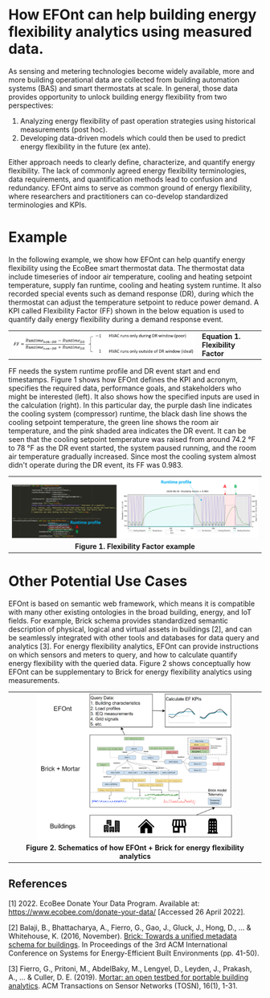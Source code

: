 # How EFOnt can help building energy flexibility analytics using measured data.

As sensing and metering technologies become widely available, more and more building operational data are collected from building automation systems (BAS) and smart thermostats at scale. In general, those data provides opportunity to unlock building energy flexibility from two perspectives:
1. Analyzing energy flexibility of past operation strategies using historical measurements (post hoc).
2. Developing data-driven models which could then be used to predict energy flexibility in the future (ex ante).

Either approach needs to clearly define, characterize, and quantify energy flexibility. The lack of commonly agreed energy flexibility terminologies, data requirements, and quantification methods lead to confusion and redundancy. EFOnt aims to serve as common ground of energy flexibility, where researchers and practitioners can co-develop standardized terminologies and KPIs.


# Example

In the following example, we show how EFOnt can help quantify energy flexibility using the EcoBee smart thermostat data. The thermostat data include timeseries of indoor air temperature, cooling and heating setpoint temperature, supply fan runtime, cooling and heating system runtime. It also recorded special events such as demand response (DR), during which the thermostat can adjust the temperature setpoint to reduce power demand. A KPI called Flexibility Factor (FF) shown in the below equation is used to quantify daily energy flexibility during a demand response event.

<table align="center" border=0>
  <tr>
    <td align="center"><img src="../../resources/EFOnt_FF_equation.png" style="width:100%"></td>
    <td><figcaption><b>Equation 1. Flexibility Factor</b></figcaption></td>
  </tr>
</table>

FF needs the system runtime profile and DR event start and end timestamps. Figure 1 shows how EFOnt defines the KPI and acronym, specifies the required data, performance goals, and stakeholders who might be interested  (left). It also shows how the specified inputs are used in the calculation (right). In this particular day, the purple dash line indicates the cooling system (compressor) runtime, the black dash line shows the cooling setpoint temperature, the green line shows the room air temperature, and the pink shaded area indicates the DR event. It can be seen that the cooling setpoint temperature was raised from around 74.2 °F to 78 °F as the DR event started, the system paused running, and the room air temperature gradually increased. Since most the cooling system almost didn't operate during the DR event, its FF was 0.983.

<table align="center" border=0>
  <tr>
    <td align="center"><img src="../../resources/EFOnt_FF_example.png" style="width:100%"></td>
  </tr>
  <tr>
    <td align="center"><figcaption><b>Figure 1. Flexibility Factor example</b></figcaption></td>
  </tr>
</table>


# Other Potential Use Cases

EFOnt is based on semantic web framework, which means it is compatible with many other existing ontologies in the broad building, energy, and IoT fields. For example, Brick schema provides standardized semantic description of physical, logical and virtual assets in buildings [2], and can be seamlessly integrated with other tools and databases for data query and analytics [3]. For energy flexibility analytics, EFOnt can provide instructions on which sensors and meters to query, and how to calculate quantify energy flexibility with the queried data. Figure 2 shows conceptually how EFOnt can be supplementary to Brick for energy flexibility analytics using measurements.

<table align="center" border=0>
  <tr>
    <td align="center"><img src="../../resources/EFOnt_use_case.png" style="width:80%"></td>
  </tr>
  <tr>
    <td align="center"><figcaption><b>Figure 2. Schematics of how EFOnt + Brick for energy flexibility analytics</b></figcaption></td>
  </tr>
</table>

## References
[1] 2022. EcoBee Donate Your Data Program. Available at: <https://www.ecobee.com/donate-your-data/> [Accessed 26 April 2022].

[2] Balaji, B., Bhattacharya, A., Fierro, G., Gao, J., Gluck, J., Hong, D., ... & Whitehouse, K. (2016, November). [Brick: Towards a unified metadata schema for buildings](https://dl.acm.org/doi/abs/10.1145/2993422.2993577). In Proceedings of the 3rd ACM International Conference on Systems for Energy-Efficient Built Environments (pp. 41-50).

[3] Fierro, G., Pritoni, M., AbdelBaky, M., Lengyel, D., Leyden, J., Prakash, A., ... & Culler, D. E. (2019). [Mortar: an open testbed for portable building analytics](https://dl.acm.org/doi/abs/10.1145/3366375). ACM Transactions on Sensor Networks (TOSN), 16(1), 1-31.
